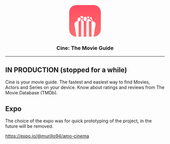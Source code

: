 <p align="center">
    <img alt="Cine: The Movie Guide" src="./src/assets/images/icon.png" height="100" width="100" />
    <h3 align="center">Cine: The Movie Guide</h3>
</p>

---

## IN PRODUCTION (stopped for a while)

Cine is your movie guide. The fastest and easiest way to find Movies, Actors and Series on your device. Know about ratings and reviews from The Movie Database (TMDb).

## Expo

The choice of the expo was for quick prototyping of the project, in the future will be removed.

https://expo.io/@murillo94/amo-cinema
